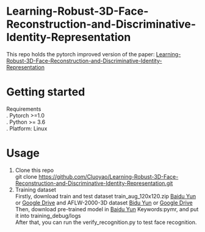 # Learning-Robust-3D-Face-Reconstruction-and-Discriminative-Identity-Representation
This repo holds the pytorch improved version of the paper: [Learning-Robust-3D-Face-Reconstruction-and-Discriminative-Identity-Representation](https://arxiv.org/abs/1905.06505)  
# Getting started  
Requirements  
. Pytorch >=1.0  
. Python >= 3.6  
. Platform: Linux  
# Usage  
1. Clone this repo  
git clone https://github.com/Cluoyao/Learning-Robust-3D-Face-Reconstruction-and-Discriminative-Identity-Representation.git  
2. Training dataset  
Firstly, download train and test dataset train_aug_120x120.zip [Baidu Yun](https://pan.baidu.com/s/19QNGst2E1pRKL7Dtx_L1MA?errno=0&errmsg=Auth%20Login%20Sucess&&bduss=&ssnerror=0&traceid=) or [Google Drive](https://drive.google.com/file/d/17LfvBZFAeXt0ACPnVckfdrLTMHUpIQqE/view) and AFLW-2000-3D dataset [Bidu Yun](https://pan.baidu.com/s/1DTVGCG5k0jjjhOc8GcSLOw) or [Google Drive](https://drive.google.com/file/d/1r_ciJ1M0BSRTwndIBt42GlPFRv6CvvEP/view?usp=sharing)     
Then, download pre-trained model in [Baidu Yun](https://pan.baidu.com/s/1xLSke_X6CBt9SZwazLoOZg) Keywords:pymr, and put it into training_debug/logs  
After that, you can run the verify_recognition.py to test face recognition.
